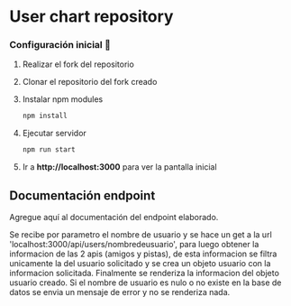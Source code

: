 # User chart repository

### Configuración inicial 🔧

1. Realizar el fork del repositorio

2. Clonar el repositorio del fork creado

3. Instalar npm modules
   ```bash
   npm install
   ```
4. Ejecutar servidor
   ```bash
   npm run start
   ```
5. Ir a **http://localhost:3000** para ver la pantalla inicial

## Documentación endpoint

Agregue aquí al documentación del endpoint elaborado.

Se recibe por parametro el nombre de usuario y se hace un get a la url 'localhost:3000/api/users/nombredeusuario', para luego obtener la informacion de las 2 apis (amigos y pistas), de esta informacion se filtra unicamente la del usuario solicitado y se crea un objeto usuario con la informacion solicitada. Finalmente se renderiza la informacion del objeto usuario creado. Si el nombre de usuario es nulo o no existe en la base de datos se envia un mensaje de error y no se renderiza nada.
